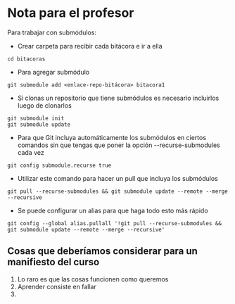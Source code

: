 # Nota para el profesor

Para trabajar con submódulos:

- Crear carpeta para recibir cada bitácora e ir a ella

```
cd bitacoras
```

- Para agregar submódulo

```
git submodule add <enlace-repo-bitácora> bitacora1   
```

- Si clonas un repositorio que tiene submódulos es necesario incluirlos luego de clonarlos

```
git submodule init
git submodule update
```

- Para que Git incluya automáticamente los submódulos en ciertos comandos sin que tengas que poner la opción --recurse-submodules cada vez

```
git config submodule.recurse true
```



- Utilizar este comando para hacer un pull que incluya los submódulos

```
git pull --recurse-submodules && git submodule update --remote --merge --recursive
```

- Se puede configurar un alias para que haga todo esto más rápido

```
git config --global alias.pullall '!git pull --recurse-submodules && git submodule update --remote --merge --recursive'
```

## Cosas que deberíamos considerar para un manifiesto del curso

1. Lo raro es que las cosas funcionen como queremos
2. Aprender consiste en fallar
3. 